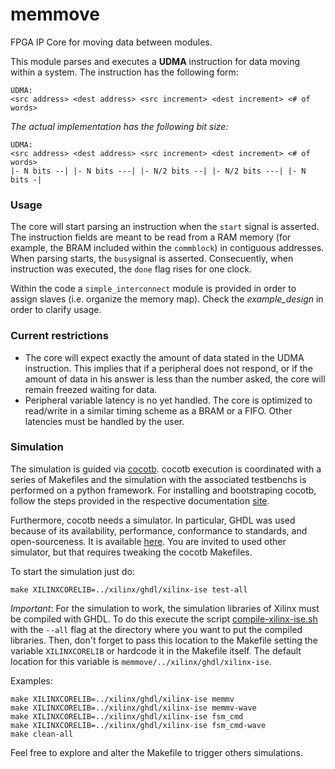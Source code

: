 # memmove
FPGA IP Core for moving data between modules.

This module parses and executes a **UDMA** instruction for data moving within a system.
The instruction has the following form:

```
UDMA:
<src address> <dest address> <src increment> <dest increment> <# of words>

```

_The actual implementation has the following bit size:_

```
UDMA:
<src address> <dest address> <src increment> <dest increment> <# of words>
|- N bits --| |- N bits ---| |- N/2 bits --| |- N/2 bits ---| |- N bits -|

```

### Usage
The core will start parsing an instruction when the `start` signal is asserted. The instruction fields are meant to be read from a RAM memory (for example, the BRAM included within the `commblock`) in contiguous addresses.
When parsing starts, the `busy`signal is asserted. Consecuently, when instruction was executed, the `done` flag rises for one clock.

Within the code a `simple_interconnect` module is provided in order to assign slaves (i.e. organize the memory map). Check the _example_design_ in order to clarify usage.

### Current restrictions
* The core will expect exactly the amount of data stated in the UDMA instruction. This implies that if a peripheral does not respond, or if the amount of data in his answer is less than the number asked, the core will remain freezed waiting for data.
* Peripheral variable latency is no yet handled. The core is optimized to read/write in a similar timing scheme as a BRAM or a FIFO. Other latencies must be handled by the user. 

### Simulation

The simulation is guided via [cocotb](https://github.com/potentialventures/cocotb). 
cocotb execution is coordinated with a series of Makefiles and the simulation with the associated testbenchs is performed on a python framework. For installing and bootstraping cocotb, follow the steps provided in the respective documentation [site](https://cocotb.readthedocs.io/en/latest/quickstart.html).

Furthermore, cocotb needs a simulator. In particular, GHDL was used because of its availability, performance, conformance to standards, and open-sourceness. It is available [here](https://github.com/ghdl/ghdl). You are invited to used other simulator, but that requires tweaking the cocotb Makefiles.

To start the simulation just do:

```
make XILINXCORELIB=../xilinx/ghdl/xilinx-ise test-all
```

*Important*: For the simulation to work, the simulation libraries of Xilinx must be compiled with GHDL. To do this execute the script [compile-xilinx-ise.sh](https://github.com/ghdl/ghdl/tree/master/libraries/vendors) with the `--all` flag at the directory where you want to put the compiled libraries.
Then, don't forget to pass this location to the Makefile setting the variable `XILINXCORELIB` or hardcode it in the Makefile itself. The default location for this variable is `memmove/../xilinx/ghdl/xilinx-ise`.

Examples:
```
make XILINXCORELIB=../xilinx/ghdl/xilinx-ise memmv
make XILINXCORELIB=../xilinx/ghdl/xilinx-ise memmv-wave
make XILINXCORELIB=../xilinx/ghdl/xilinx-ise fsm_cmd
make XILINXCORELIB=../xilinx/ghdl/xilinx-ise fsm_cmd-wave
make clean-all
```

Feel free to explore and alter the Makefile to trigger others simulations.